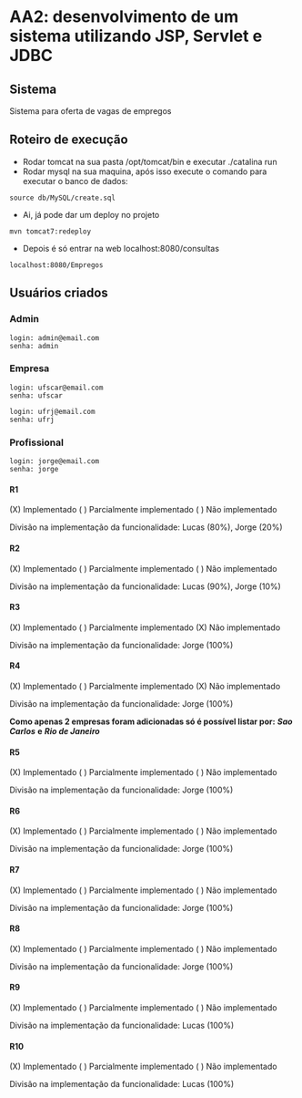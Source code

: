 # AA2: desenvolvimento de um sistema utilizando JSP, Servlet e JDBC

## Sistema 
Sistema para oferta de vagas de empregos 

## Roteiro de execução 

- Rodar tomcat na sua pasta /opt/tomcat/bin e executar ./catalina run <br />
- Rodar mysql na sua maquina, após isso execute o comando para executar o banco de dados:
  
```
source db/MySQL/create.sql
```

- Ai, já pode dar um deploy no projeto
  
```
mvn tomcat7:redeploy
```

- Depois é só entrar na web localhost:8080/consultas

```
localhost:8080/Empregos
```

## Usuários criados
### Admin

```
login: admin@email.com
senha: admin
```
### Empresa

```
login: ufscar@email.com
senha: ufscar
```

```
login: ufrj@email.com
senha: ufrj
```


### Profissional

```
login: jorge@email.com
senha: jorge
```


#### R1

(X) Implementado ( ) Parcialmente implementado ( ) Não implementado

Divisão na implementação da funcionalidade: Lucas (80%), Jorge (20%)


#### R2

(X) Implementado ( ) Parcialmente implementado ( ) Não implementado

Divisão na implementação da funcionalidade: Lucas (90%), Jorge (10%)


#### R3

(X) Implementado ( ) Parcialmente implementado (X) Não implementado

Divisão na implementação da funcionalidade: Jorge (100%)


#### R4

(X) Implementado ( ) Parcialmente implementado (X) Não implementado

Divisão na implementação da funcionalidade: Jorge (100%)

**Como apenas 2 empresas foram adicionadas só é possível listar por:** ***Sao Carlos*** **e** ***Rio de Janeiro***

#### R5

(X) Implementado ( ) Parcialmente implementado ( ) Não implementado

Divisão na implementação da funcionalidade: Jorge (100%)


#### R6

(X) Implementado ( ) Parcialmente implementado ( ) Não implementado

Divisão na implementação da funcionalidade: Jorge (100%)


#### R7

(X) Implementado  ( ) Parcialmente implementado ( ) Não implementado

Divisão na implementação da funcionalidade: Jorge (100%)

#### R8

(X) Implementado ( ) Parcialmente implementado ( ) Não implementado

Divisão na implementação da funcionalidade: Jorge (100%)

#### R9

(X) Implementado ( ) Parcialmente implementado ( ) Não implementado

Divisão na implementação da funcionalidade: Lucas (100%)

#### R10

(X) Implementado ( ) Parcialmente implementado ( ) Não implementado

Divisão na implementação da funcionalidade: Lucas (100%)
